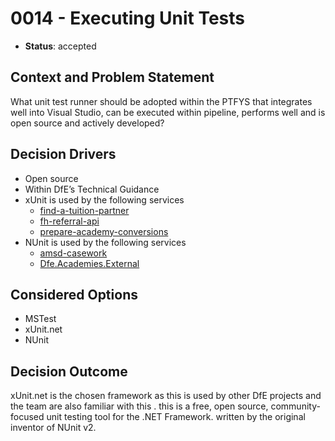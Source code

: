 # 0014 - Executing Unit Tests

* **Status**: accepted

## Context and Problem Statement
What unit test runner should be adopted within the PTFYS that integrates well into Visual Studio, can be executed within pipeline, performs well and is open source and actively developed?

## Decision Drivers
* Open source
* Within DfE’s Technical Guidance
* xUnit is used by the following services
	* [find-a-tuition-partner](https://github.com/DFE-Digital/find-a-tuition-partner)
	* [fh-referral-api](https://github.com/DFE-Digital/fh-referral-api)
	* [prepare-academy-conversions](https://github.com/DFE-Digital/prepare-academy-conversions)
* NUnit is used by the following services
	* [amsd-casework](https://github.com/DFE-Digital/amsd-casework)
	* [Dfe.Academies.External](https://github.com/DFE-Digital/Dfe.Academies.External)

## Considered Options
* MSTest
* xUnit.net
* NUnit

## Decision Outcome

xUnit.net is the chosen framework as this is used by other DfE projects and the team are also familiar with this . this is a free, open source, community-focused unit testing tool for the .NET Framework. written by the original inventor of NUnit v2.